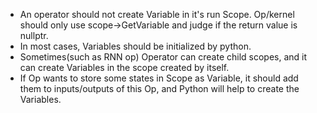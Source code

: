 - An operator should not create Variable in it's run Scope. Op/kernel should only use scope->GetVariable and judge if the return value is nullptr.
- In most cases, Variables should be initialized by python.
- Sometimes(such as RNN op) Operator can create child scopes, and it can create Variables in the scope created by itself.
- If Op wants to store some states in Scope as Variable, it should add them to inputs/outputs of this Op, and Python will help to create the Variables.
